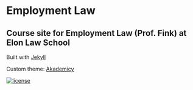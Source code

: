 # Employment Law

## Course site for Employment Law (Prof. Fink) at Elon Law School 

Built with [Jekyll](https://jekyllrb.com/)

Custom theme: [Akademicy](https://github.com/LuckyJimJD/akademicky)

[![license](https://img.shields.io/github/license/mashape/apistatus.svg?maxAge=2592000)](https://github.com/LuckyJimJD/akademicky/blob/master/LICENSE)
